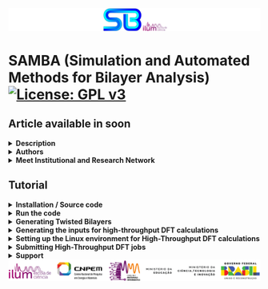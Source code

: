<img src="etc/figures/code_logo.png" alt="SAMBA logo">
<h1>SAMBA (Simulation and Automated Methods for Bilayer Analysis)
  <a href="https://www.gnu.org/licenses/gpl-3.0">
    <img src="https://img.shields.io/badge/License-GPLv3-blue.svg" alt="License: GPL v3">
  </a>
</h1>

<h2>Article available in soon</h2>




<details>
  <summary><strong>Description</strong></summary>
  
  ------------------------------------
  
  <p>SAMBA is an open-source Python 3 code capable of:</p>
  <ul>
    <li>Automating the generation of twisted homo- and heterobilayers using the coincidence lattice method, ensuring low lattice mismatch and a wide variety of twist angles.</li>
    <li>Automating DFT calculations via the VASP code in a high-throughput approach, including the creation of input files for different types of DFT calculations, along with a customized execution job.</li>
    <li>Analyzing and extracting results, producing high-quality plots (via the VASProcar code) of various structural and electronic properties, as well as storing the data in JSON files.</li>
  </ul>

------------------------------------
  
</details>




<details>
  <summary><strong>Authors</strong></summary>

  ------------------------------------
  
  - Augusto de Lelis Araújo (**<a href="https://orcid.org/0000-0002-6835-6113">ORCID</a>**)
  - Adalberto Fazzio (**<a href="https://orcid.org/0000-0001-5384-7676">ORCID</a>**)
  - Felipe Castro de Lima (**<a href="https://orcid.org/0000-0002-2937-2620">ORCID</a>**)
  - Pedro Henrique Sophia (**<a href="https://orcid.org/0009-0007-5428-0596">ORCID</a>**)

  <img src="etc/figures/Authors.png" alt="SAMBA logo">

  ------------------------------------
</details>




<details>
  <summary><strong>Meet Institutional and Research Network</strong></summary>

  ------------------------------------
  
  - Ilum - School of Science **<a href="https://ilum.cnpem.br/en/">link</a>**
  - CNPEM - The Brazilian Center for Research in Energy and Materials **<a href="https://cnpem.br/en/">link</a>**
  - INCT - Materials Informatics **<a href="https://inct-mi.pesquisa.ufabc.edu.br/">link</a>**
  - midb.cloud database **<a href="https://midb.cloud/">link</a>**

  <img src="etc/figures/institucional.png" alt="Institutional Network"> 

  ------------------------------------
</details>




<h2>Tutorial</h2>




<details>
  <summary><strong>Installation / Source code</strong></summary>

  ------------------------------------
  
  The latest version of SAMBA code can be installed using the Python Package Index via the <strong>command below</strong>, while the source code is available for download via the **<a href="https://pypi.org/project/SAMBA-blocked/">link</a>**.
  <pre><code>pip install samba_blocked</code></pre>

  ------------------------------------

  **Requirements**: Make sure you have the following requirements:
  
  - Linux or Windows environment for bilayer generation
  - Linux environment for high-throughput DFT (requires VASPKIT installed **<a href="https://vaspkit.com/installation.html" target="_blank">link</a>**)
  - Python 3.8+
  - Python virtual environment is recommended (venv or conda)
  - Pseudopotential files for high-throughput DFT (The VASP terms of use do not allow redistributing, publishing, or sharing the POTCAR files)

  ------------------------------------

  During the installation, SAMBA checks the existence of the following Python modules:
  
  - VASProcar **<a href="https://pypi.org/project/vasprocar/">link</a>**
    
    **VASProcar** <img src="etc/figures/VASProcar_logo.png" alt="Descrição" style="vertical-align:middle; width: 20px;"> is one of **SAMBA**'s <img src="etc/figures/SAMBA_logo.png" alt="Descrição" style="vertical-align:middle; width: 20px;"> main packages, which handles the post-processing and plotting of results from **VASP** output files.
  - pymatgen **<a href="https://pypi.org/project/pymatgen/">link</a>**
  - SciPy **<a href="https://pypi.org/project/scipy/">link</a>**
  - NumPy **<a href="https://pypi.org/project/numpy/">link</a>**
  - Matplotlib **<a href="https://pypi.org/project/matplotlib/">link</a>**
  - Plotly **<a href="https://pypi.org/project/plotly/">link</a>**


  <img src="etc/figures/python_packages_logos.png" alt="python_packages"> 

------------------------------------
</details>



<details>
  <summary><strong>Run the code</strong></summary>

  ------------------------------------
  
  <p>To run the code, the user must use the command below in the working directory:</p>
  <pre><code>python -m samba_blocked</code></pre>
  <p>or</p>
  <pre><code>python3 -m samba_blocked</code></pre>

  ------------------------------------

  <p>When running the code, the following screen is shown to the user:</p>
  <pre><code>=============================================================
SAMBA_blocked v1.0.0.510 Copyright (C) 2025 --------------------
Adalberto Fazzio's research group (Ilum|CNPEM)
Author: Augusto de Lelis Araujo -----------------------------
=============================================================
   _____ ___    __  _______  ___       _ __
  / ___//   |  /  |/  / __ )/   |     (_) /_  ______ ___
  \__ \/ /| | / /|_/ / __  / /| |    / / / / / / __ `___\
 ___/ / ___ |/ /  / / /_/ / ___ |   / / / /_/ / / / / / /
/____/_/  |_/_/  /_/_____/_/  |_|  /_/_/\__,_/_/ /_/ /_/
Simulation and Automated Methods for Bilayer Analysis v1.0.0.510
######################################################################
# What do you want to run? ===========================================
# ====================================================================
# [0] Generate SAMBA execution inputs
# --------------------------------------------------------------------
# [1] Heterostructure Generator
# [2] WorkFlow: High Throughput DFT (inputs + job)
# --------------------------------------------------------------------
# [3] Customize internal WorkFlow inputs (INPUTS folder)
######################################################################
A tutorial on how to use the SAMBA is available on GitHub at the link:
https://github.com/Augusto-de-Lelis-Araujo/SAMBA/blob/main/README.md
######################################################################</code></pre>

  <ul>
    <li><strong>Option [0]</strong>: provides the input files for the Bilayer Generator and the High-throughput DFT module, allowing the user to configure and customize the calculations to be performed.</li>
    <li><strong>Option [1]</strong>: runs the Bilayer Generator, where the selected monolayers are combined to generate bilayers for different twist angles.</li>
    <li><strong>Option [2]</strong>: runs the High-throughput DFT module, where the POSCAR files of the structures selected by the user (not limited to the bilayers obtained in option [1]) are analyzed in order to generate input files for different types of structural and electronic calculations using the VASP DFT package, along with the corresponding job submission script.</li>
    <li><strong>Option [3]</strong>: provides the default input files to be used with VASP, which the user can freely modify to further personalize or specialize the calculations according to their preferences.</li>
  </ul>

------------------------------------
</details>




<details>
<summary><strong>Generating Twisted Bilayers</strong></summary>

------------------------------------

<details>
  <summary><strong>1st Step) Create a working directory and, inside it, create a folder where you will place the POSCAR files of the monolayers to be used for bilayer generation</strong></summary>

  ------------------------------------

  **Note:** Both the name of the folder containing the POSCAR files and the labels of these files are freely chosen by the user.

  **Note:** The POSCAR files for bilayer generation must follow the following **criteria** (compare the criteria with the model in **POSCAR file - example**):

<details>
  <summary><strong>POSCAR file - example</strong></summary>
  <pre><code>SAMBA Pt4Se6Hg2_75eb2b2b9759445a
1.0
 7.419406617232910   0.00000000000000   0.0
-3.709703308616455   6.42539461153006   0.0
 0.000000000000000   0.00000000000000   18.526402379698077
Pt Se Hg
4 6 2
Direct
0.0000000000000000  0.5000000000000000  0.5000000000000000
0.0000000000000000  0.0000000000000000  0.5000000000000000
0.5000000000000000  0.5000000000000000  0.5000000000000000
0.5000000000000000  0.0000000000000000  0.5000000000000000
0.3363234295508661  0.1681617147754295  0.5707808825560079
0.8318382852245705  0.6636765704491339  0.5707808825560079
0.8318382852245705  0.1681617147754295  0.5707808825560079
0.1681617147754295  0.8318382852245705  0.4292191174439921
0.1681617147754295  0.3363234295508661  0.4292191174439921
0.6636765704491339  0.8318382852245705  0.4292191174439921
0.3333333333333357  0.6666666666666643  0.5951699375852613
0.6666666666666643  0.3333333333333357  0.4048300624147387</code></pre>
</details>

<details>
  <summary><strong>Criteria for the POSCAR file</strong></summary>

  ------------------------------------
  
  - They must be inserted within the folder defined by **dir_poscar**;
  - They must correspond to 2D lattices whose vectors (A1,A2) are in the KxKy plane, while vector A3 must be on the z-axis;
  - They must be written in direct coordinates;

  - **Optional:** The user can enter an identifier (**ID**) to associate each generated bilayer with its respective source monolayer. To do this, simply include the ID in the first line of the POSCAR file, immediately after the word SAMBA. The code interprets the last string present in this initial line as the ID;

  - **Optional:** It is recommended to use **unit cells**, as using **supercells** can hide possible configurations and slow down code execution. During execution, SAMBA checks whether the cells in the folder defined by **dir_poscar** are unit cells or not, and will ask the user if they want to continue the calculation anyway;

  - **Note:** To ensure that the different twisted angles are correctly obtained, the cell must be constructed so that the **axis of smallest rotation around the z-axis** is positioned at the **cell origin**. If the code identifies that this axis is outside the origin, it will automatically translate the ions to correct this position. The original cell will be preserved in the "**POSCAR_original** directory.

</details>

------------------------------------

</details>


◉ **2nd Step)** In the working directory, run the SAMBA code (**python -m samba_blocked**) and choose **option [0]** to create the input file **SAMBA_HeteroStructure.input**.


<details>
  <summary><strong>3rd Step) Edit the input file SAMBA_HeteroStructure.input, specifying the details of the bilayers to be generated using the tags described below:</strong></summary>

------------------------------------

<details>
  <summary><strong>SAMBA_HeteroStructure.input (description and adjustments)</strong></summary>

  ------------------------------------

  Through this input file, the user controls the details regarding the generation of bilayers for different Twisted angles, where:

  - **dir_poscar** defines the name of the directory containing the POSCAR files of the monolayers to be used in the generation of the bilayers;
  - **dir_o** defines the name of the directory to be created by the code, and where the structural files of the generated bilayers will be stored;
  - **loop_ht** defines how POSCAR files will be used to generate bilayers, where:

    For **loop_ht=0**, the user must enter in **Lattice1** and **Lattice2** the name of the POSCAR files of the bottom and top layers of the stack, respectively. In this case, only the bilayer between these two selected materials is created;

    For **loop_ht=1**, the code will operate in a loop, creating bilayers, referring to the pairwise combination of all structural files contained in the directory defined by **dir_poscar**;

  - **separation_1** defines the vertical separation distance (in Å) between monolayers in the stack;
  - **vacuum** defines the vertical separation (in Å) between periodic images of the cell along the z-axis (due to the periodic boundary condition of the DFT calculation), values above 10Å are usually used;
  - **cell_fator** defines the multiplication factor of vectors A1 and A2 of the cells present in **dir_poscar**, to create the respective supercells;
  - **crit_mod_vector** defines the percentage tolerance (%) in the comparison of the modulus of the lattice vectors A and B between two different lattices (**A1 with A2** and **B1 with B2**). It is used to check if the two lattices have similar vector sizes;
  - **crit_distorc_lattice** defines the percentage tolerance (%) for the difference between vectors A and B of the same lattice (**A1 with B1** and **A2 with B2**). This value measures how much the lattice is distorted (how much it deviates from an ideal square or hexagonal lattice, for example);
  - **crit_angle_perc** defines the percentage tolerance (%) in the variation of the angle formed between the lattice vectors, between the two lattices;
  - **crit_angle_diff** defines the absolute tolerance (in degrees º) of the angular difference between the two lattices. It is a complementary criterion to **crit_angle_perc**;
  - **crit_area** defines the percentage tolerance (%) in the area difference between the two lattices;
  - **ions_crit_i and ions_crit_f** define the lower and upper limits for the number of atoms in the generated structures. These criteria allow the construction of heterostructures with desired dimensions, in addition to avoiding computational problems;
  - **angle_min and angle_max** define the lower and upper limits for the opening angle of the generated structures. These criteria avoid cases where the lattices align nearly parallel (0° or 180°), leading to overly elongated cells, generating physically uninteresting systems, or potentially leading to numerical errors;
  - **mismatch_type** defines how the lattice mismatch will be resolved: which material will be deformed, and which will remain undeformed, where:

    **mismatch_type=0** evenly distributes structural distortion among stack materials;

    **mismatch_type=1** applies structural distortion to the bottom monolayer of the stack;

    **mismatch_type=2** applies structural distortion to the top monolayer of the stack;

  - **rot_angle_calc** defines the geometric reference used to measure the rotation angle between layers, where:

    **rot_angle_calc='center_cell'** defines the angle needed to align the central vector (connecting the origin to the cell center) of both cells;

    **rot_angle_calc='A1'** defines the angle needed to align the A1 vector of both cells;

    **rot_angle_calc='A2'** defines the angle needed to align the A2 vector of both cells;

    ------------------------------------

</details>


<details>
  <summary><strong>SAMBA_HeteroStructure.input (Sample file)</strong></summary>

  <pre><code># SAMBA Copyright (C) 2025

#=========================================================================================================================
# Important notes !!! ====================================================================================================
#=========================================================================================================================
# Use only 2D lattices whose vectors (A1,A2) lie in the KxKy plane, and whose vector A3 lies in the z-axis direction -----
# A1 = (A1x, A1y, 0.0)   |   A2 = (A2x, A2y, 0.0)   |   A3 = (0.0, 0.0, A3z)
#-------------------------------------------------------------------------------------------------------------------------
# Use a 2D unit cell for each material, non-unit cells limit the number of of structures generated, in addition to introducing
# "slowness" in the code execution ---------------------------------------------------------------------------------------
#=========================================================================================================================

#=========================================================================================================================
# Tuning parameters: =====================================================================================================
#=========================================================================================================================
dir_o = 'Structures'                   # Heterostructures Output Directory
dir_poscar = 'POSCAR'                  # Location directory of POSCAR files to be used

#=============================================================================================================
# Enable or Disable code execution in Loop: functional only to generate bilayers (n_Lattice = 2) =============
#=============================================================================================================
loop_ht = 0                            # [0] Disables; [1] Enables the loop, generating heterostructures for all combinations of
                                       #                                     POSCAR files contained in the "dir_poscar" directory
#===============================================================
# Parameters if the loop is Disabled ===========================
#===============================================================
if (loop_ht == 0):
   n_Lattice = 2                       # number of materials to be stacked, use 2 or 3.
   Lattice1  = 'C2.vasp'               # 1st Material "Substrate: Material initially kept fixed
   Lattice2  = 'hBN.vasp'              # 2nd Material "Material to be deposited on the Substrate"
   Lattice3  = 'SnTe.vasp'             # 3rd Material "Material to be deposited on the 2nd Material"

#===============================================================
# Other parameters =============================================
#===============================================================
separation_1 = 3.00                    # Separation distance (in Angs.) between the 1st and 2nd material.
separation_2 = 3.00                    # Separation distance (in Angs.) between the 2nd and 3rd material.
vacuum       = 15.0                    # Vacuum (in Angs.) to be introduced into the Heterostructure cell.
#----------------------------------
cell_fator = [10, 10]                  # Multiplication factor of the unit cell as a function of vectors A1, A2.
                                       # Note: Very high values can lead to excessive code slowness.
#----------------------------------
crit_mod_vector  = 3                   # Percentage variation % of the module between the vectors (A and B) of the lattices: A1_with_A2 and B1_with_B2
crit_distorc_lattice = 3               # Percentage variation % of the module between the vectors (A and B) of the same lattice: A1_with_B1 and A2_with_B2
crit_angle_perc = 2                    # Percentage variation % of the angle formed between the vectors (A and B) of the lattices: Theta1_with_Theta2
crit_angle_diff = 2                    # Variation (in module) of the angle in degrees (º) formed between the vectors (A and B) of the lattices: Theta1_with_Theta2
crit_area = 5                          # Percentage variation % of the area of the lattices that will make up the Heterostructure: Area1_with_Area2
#----------------------------------
ions_crit_i = 1                        # Criterion for the minimum number of atoms allowed in the Heterostructure.
ions_crit_f = 100                      # Criterion for the maximum number of atoms allowed in the Heterostructure.
                                       # Note: When looping many structures, I advise sweeping small ranges of ions for example: (1, 10); (10, 20); (50,60)
#----------------------------------
                                       # By default we will always have: angle > 0.0 and angle < 180.0
angle_min = 15.0                       # Minimum opening angle between vectors A1 and A2
angle_max = 165.0                      # Maximum opening angle between vectors A1 and A2
#----------------------------------
mismatch_type = 0                      # Applied deformation: [0] Distributed proportionally among the materials
                                       #                      [1], [2] or [3] keeps the 1st, 2nd or 3rd material fixed, deforming the others.
#----------------------------------    
rot_angle_calc = 'center_cell'         # 'center_cell', 'A1' or 'A2': Vector with respect to which the rotation angle between the materials is calculated  
#----------------------------------</code></pre>

</details>


------------------------------------

</details>

<details>
  <summary><strong>4th Step) Run the SAMBA code</strong></summary>

  ------------------------------------

  - Execute the SAMBA code within the working directory (**python -m samba_blocked**), and subsequently select **option [1]** to initiate the generation of bilayers;
  - **Alternatively:** You may create the **run.input file** in the working directory, write **"task = 1"** in its **first** line, and simply execute the SAMBA code (**python -m samba_blocked**). This is useful for the execution of the SAMBA code on job schedulers, such as **OpenPBS** and **Slurm**, utilized in high-performance computing (**HPC**) environments;
  - Finally, the structural files for the generated bilayers are saved in the **Structures** directory. If the code runs in a **loop**, the structural files for each material combination will be stored in separate folders within the **Structures** directory.

  ------------------------------------

</details>


<details>
  <summary><strong>5th Step) Terminal Messages</strong></summary>

  ------------------------------------

  Below we show an example of the messages printed to the terminal during the execution of the script. These messages indicate the progress of the different steps, such as input loading, calculations, and results generation. This can help the user follow the workflow and identify any issues if they occur.

  ------------------------------------

</details>


<details>
  <summary><strong>Structure of the POSCAR file for the generated bilayers</strong></summary>

  ------------------------------------

  The generated bilayers are labeled as the following structure "**009atoms_-1.352_1.38_60.0_Bi2Se3+Ga2Te2_801626ab7da7c0a5+0002**", with different information separated by "**_**", where:

  - The **1st element** informs the total number of atoms in the generated structure;

  - The **2nd and 3rd elements** correspond respectively, to the percentage variation **applied** to the **Area** of the cell of **Material_A** and the percentage variation **applied** to the **Area** of the cell of **Material_B**, for the formation of the bilayer cell;

  - The **4th element** corresponds to the relative rotation angle between the layers (angle required to align the cell of material B with the cell of material A);

  - The **last element** is the **ID** that identifies the generated structure.

  Below, we present the structure of the POSCAR file of the bilayer corresponding to the label **above**.

  <pre><code>SAMBA Bi_Se+Ga_Te 5 4 | mismatch_areas_12_21 = -2.6948_2.7695 | var_areas = -1.352_1.38 | var_vectors = -0.6783_-0.6783_0.6876_0.6876 | mismatch_angles_12_21 = 0.0_0.0 | var_angles = 0.0_0.0 | rotation_angle = 60.0 | MSCell_1 = 1_1_1_1 | MSCell_2 = -1_-1_-1_-1 | MDeform_1 = 0.993216916_0.0_0.0_0.993216916 | MDeform_2 = 1.00687637_0.0_0.0_1.00687637 | MSTrain_1 = -0.006760079_0.0_0.0_-0.006760079 | MSTrain_2 = 0.006900013_0.0_0.0_0.006900012 | Shift_plane = 0.0_0.0 | Bi2Se3_7f7e8b3365f74a5d Ga2Te2_019a4ea220da4bb7 Bi2Se3+Ga2Te2_801626ab7da7c0a5+0002  
1.00000000000000     
 2.0564035366489999  3.5617954072029998  0.00000000000000000
-2.0564035373560001  3.5617954067939999  0.00000000000000000
 0.0000000000000000  0.0000000000000000  30.0941066965837827
Bi Se Ga Te
 2  3  2  2
Direct
0.6666666666666572  0.6666666666666572  0.3018215616798230
0.3333333333333286  0.3333333333333286  0.4314878698622948
0.0000000000000000  0.0000000000000000  0.3666547157710625
0.6666666666666572  0.6666666666666572  0.4840912016867946
0.3333333333333286  0.3333333333333286  0.2492182298553303
0.0000000000000000  0.0000000000000000  0.6267689929781781
0.0000000000000000  0.0000000000000000  0.7080498733779521
0.3333333333333286  0.3333333333333286  0.5840380959516907
0.3333333333333286  0.3333333333333286  0.7507817701446697</code></pre>

Various structural information regarding the generated bilayer is recorded in the **1st line** of the POSCAR file, where:

- **SAMBA** is just a TAG that allows the SAMBA code to interact with the POSCAR file, extract information and assist in creating input files for high-performance DFT calculations;

- The **2nd element** of the **1st line** of the POSCAR file, corresponds to the ions present in the layer of material A (separated by "**_**") followed by the "**+**" of the ions present in the monolayer of material B (separated by "**_**");

- The following **2 elements** before **mismatch_areas_12_21** correspond, respectively, to the total number of atoms present in the layer of material A and in the layer of material B;

- **mismatch_areas_12_21** corresponds to the percentage variation of the **Area** of the cell of **Material_A** in relation to that of Material_B followed by the percentage variation of the **Area** of the cell of **Material_B** in relation to that of Material_A (referring to pristine monolayers);

- **var_areas** corresponds to the percentage variation **applied** to the **Area** of the cell of **Material_A** followed by the percentage variation **applied** to the **Area** of the cell of **Material_B**, for the formation of the bilayer cell;

- **var_vectors** corresponds to the percentage variation of the modulus **applied** to the **lattice vectors (A1, A2)** of the **Material_A** cell followed by the percentage variation of the modulus **applied** to the **lattice vectors (A1, A2)** of the **Material_B** cell, for the formation of the bilayer cell;

- **mismatch_angles_12_21** corresponds to the percentage variation of the **Opening angle** of the **lattice vectors (A1, A2)** of the cell of **Material_A** in relation to that of Material_B followed by the percentage variation of the **Opening angle** of the **lattice vectors (A1, A2)** of the cell of **Material_B** in relation to that of Material_A (referring to pristine monolayers);

- **var_angles** corresponds to the percentage variation **applied** to the **Opening angle** of the **lattice vectors (A1, A2)** of the **Material_A** cell followed by the percentage variation **applied** to the **Opening angle** of the **lattice vectors (A1, A2)** of the **Material_B** cell, for the formation of the bilayer cell;

- **rotation_angle** corresponds to the relative rotation angle between the layers (angle required to align the cell of material B with the cell of material A);

- **MSCell_1** / **MSCell_2** correspond to the **supercell matrices** that carry the lattice vectors of the original cell provided by the user, the cell used by the code in forming the bilayer (before any deformation is applied);

- **MDeform_1** / **MDeform_2** correspond to the **deformation matrices** applied to the lattice vectors of the cells obtained through the **supercell matrices**, for the formation of the bilayer cell;

- **MSTrain_1** / **MSTrain_2** correspond to the **strain matrices** applied to the lattice vectors of the cells obtained through the **supercell matrices**, for the formation of the bilayer cell;

- **Shift_plane** = corresponds to the direct coordinates (in function of lattice vectors A1 and A2) of the displacement applied to the material B cell, during the xy-scan process;

- The **last 3 elements** of the **1st line** of the POSCAR file, correspond respectively to the identification ID of the monolayer of Material A, monolayer of Material B, and generated bilayer.

</details>

------------------------------------

</details>




<details>
<summary><strong>Generating the inputs for high-throughput DFT calculations</strong></summary>

------------------------------------

◉ **1st Step)** Create a working directory, and inside it, create a folder named 'Structures'. In this folder, you will place the POSCAR files for the structures on which you intend to run DFT calculations.
**Note:** In the POSCAR files, the ions must be specified in direct coordinates.

<details>
  <summary><strong>2nd Step) Pseudopotential files</strong></summary>

  ------------------------------------

  - Within the working directory, the user must place the pseudopotential files (for every ion present in the POSCAR files) into a folder called **POTCAR**";
  - The pseudopotential files must be named according to the pattern found in **pseudo files - example**";

<details>
  <summary><strong>pseudo files (example)</strong></summary>

  <pre><code>POTCAR_H
POTCAR_C
POTCAR_O
POTCAR_Al
POTCAR_Bi
POTCAR_Pd
POTCAR_Se
POTCAR_Cd
POTCAR_Te
POTCAR_S
POTCAR_Au
POTCAR_Ge
POTCAR_Si
POTCAR_Mg
POTCAR_Pb
POTCAR_Hg
POTCAR_Sn
POTCAR_Cr
...</code></pre>  

</details>

------------------------------------

</details>


◉ **3rd Step)** In the working directory, run the SAMBA code (**python -m samba_blocked**) and choose **option [0]** to create the input file **SAMBA_WorkFlow.input**.


<details>
  <summary><strong>4th Step) Edit the SAMBA_WorkFlow.input input file, specifying the details of the DFT calculations to be performed, using the tags described below:</strong></summary>

------------------------------------

<details>
<summary><strong>SAMBA_WorkFlow.input (description and adjustments)</strong></summary>

------------------------------------

Through this input file, the user controls the details of the DFT calculations to be performed in a high-throughput approach, where:

- **dir_virtual_python** defines the **path** where the **python virtual environment** is located;
- **dir_o** defines the name of the output directory (to be created by the code), where the input files for the high-throughput DFT calculation will be generated;
- **replace_type_pseudo** and **replace_type_XC** are information from the DFT calculation to be inserted into the .json files;
- **type_lattice** defines the type of lattice to be analyzed, where:
  
  **type_lattice=1** defines that the analyzed structures are 1D lattices (periodic in X);
  
  **type_lattice=2** defines that the analyzed structures are 2D lattices (periodic in XY);
  
  **type_lattice=3** defines that the analyzed structures are 3D lattices (bulk materials);
- **tasks** defines all the different DFT calculations to be performed in the high-throughput approach, for all structures present in the "Structures" directory;
- **type** defines whether calculations in **tasks** will include spin-orbit coupling (SOC), where:

  **type=['sem_SO']** defines that all calculations are performed disregarding the SOC;
  
  **type=['com_SO']** defines that the SOC is included in the calculations;
  
  **type=['sem_SO','com_SO']** defines that all calculations are performed, both "with" and "without" SOC;
- **ispin** defines the spin polarization for calculations **without SOC**, where:

  **ispin=1**: non-spin-polarized calculations are performed;
  
  **ispin=2**: spin-polarized calculations (collinear) are performed;
- **dipole** defines whether or not dipole correction is included in the calculations, where:
  
  **dipol='none'** disables dipole correction;
  
  **dipol='center_cell'** enables dipole correction; defining the center of the cell as the region relative to which the total dipole moment in the cell is calculated;
  
  **dipol='center_mass'** enables dipole correction; defining the center of mass of the cell as the region relative to which the total dipole moment in the cell is calculated;
- **magnet_mode** defines how magnetization is calculated for non-collinear calculations or with spin polarization enabled, where:
  
  **magnet_mode='default'** sets the VASP default where the MAGMOM tag is set to number_of_ions&#42;1.0 for ISPIN=2 "calculation with spin polarization", or 3&#42;number_of_ions&#42;1.0 for calculation with SOC;
  
  **magnet_mode='MAGMOM=0'** sets the initial magnetic moments of the lattice ions to zero, where the MAGMOM tag is set to number_of_ions**x**0 for ISPIN=2 "calculation with spin polarization", or 3**x**number_of_ions**x**0 for calculation with SOC;
  
  **magnet_mode='NUPDOWN=0'** sets the difference between the number of electrons between the up and down spin components to be zero;
- **U_correction**: Enables or disables Hubbard correction, for transition metals with 3d/4d/5d electrons or Lanthanides/actinides with 4f/5f electrons, where:

  **U_correction=0** (no correction);
  
  **U_correction=1** activates the correction, applied to the following ions (Cr, Mn, Fe, Co, Ni, Cu, La, Ce, Nd, Sm, Eu, Gd, Tb, Dy, Ho, Er, Tm, Yb, U). **See ??? if you want to adjust the U correction values applied to each ion**.
  
- **vdW** specifies a vdW dispersion term of the atom-pairwise or many-body type, where:

  **vdW=0** (no correction);
  
  **vdW=integer>0** defines the method used for the dispersion correction added to the total energy, atomic forces, and stress tensor. To see the different methods implemented in VASP, see the **<a href="https://www.vasp.at/wiki/index.php/IVDW" target="_blank">link</a>**;
- **vdWDF** defines the semilocal exchange-correlation functional for vdW correction, where:

  **vdWDF='none'** (no correction);
  
  To activate the correction, choose one of the following semilocal exchange-correlation functionals ('DF', 'DF2', 'optPBE', 'optB88', 'optB86b', 'rev-DF2', 'DF-cx', 'DF3-opt1', 'DF3-opt2'), for more details about each functional see the **<a href="https://www.vasp.at/wiki/index.php/Nonlocal_vdW-DF_functionals" target="_blank">link</a>**;
- **ENCUT_min** Minimum value for the cutoff energy (in eV) used for the plane wave expansion of the wave function;
- **encut_factor** Multiplication factor applied to cutting energy;
  
  **Note:** If (ENCUT_min < ENCUT&#42;encut_factor), then ENCUT_min = ENCUT&#42;encut_factor, where ENCUT refers to the highest cutting energy value present in the POTCAR file;
- **type_k_dens** defines the method used for the Bloch vectors (k-points) used to sample the Brillouin zone in self-consistent calculations (scf), choose between (for more details see the **<a href="https://www.vasp.at/wiki/index.php/KPOINTS" target="_blank">link</a>**):

  **type_k_dens=1** to use Monkhorst-Pack;
  
  **type_k_dens=1** to use Gamma;
  
  **type_k_dens=1** to use KSPACING Monkhorst-Pack;
  
  **type_k_dens=1** to use KSPACING Gamma;
  
- **k_dens_relax** defines the number of k-points per $Å^{-1}$ (relative to the direction defined by vectors A1 and A2), to sample the Brillouin zone in the structural relaxation calculation;
- **k_dens_scf** defines the number of k-points per $Å^{-1}$ (relative to the direction defined by vectors A1 and A2), to sample the Brillouin zone in the calculation of the charge density;
- **k_dens_dos** defines the number of k-points per $Å^{-1}$ (relative to the direction defined by vectors A1 and A2), to sample the Brillouin zone in the calculation of the density of states (DOS);
- **k_dens_bader** defines the number of k-points per $Å^{-1}$ (relative to the direction defined by vectors A1 and A2), to sample the Brillouin zone in charge density calculations to obtain the Bader's charge;
- **n_kpoints** defines the number of k-points for each high-symmetry line (k-point interval) in the band structure calculation;
- **nions_split** defines the minimum number of atoms in the structure, so that the band structure calculation is segmented/split into different calculations, each referring to a specific high-symmetry line (k-points interval) defined in the KPOINTS file;

  **Note:** This method is useful for calculating the band structure in very large systems (large number of ions) where the available computational power is limited.
- **vacuum** defines the vertical separation (in Å) between periodic images of the cell along the z-axis (due to the periodic boundary condition of the DFT calculation), values above 10 Å are usually used;
- **NCORE** defines the number of "cores" per "node", used by VASP to process the bands in parallel.
- **k_dens_a_scan** defines the number of k-points per $Å^{-1}$ (relative to the direction defined by vectors A1, A2 and A3), to sample the Brillouin zone in the a-scan calculation (a-scan is a scan by the ideal lattice parameter "a", suitable for bulk 3D systems);
- **factor_var** defines the maximum percentage (%) variation in relation to the initial lattice parameter **a**, as calculated by a-scan;
- **k_dens_z_scan** defines the number of k-points per $Å^{-1}$ (relative to the direction defined by vectors A1, A2), to sample the Brillouin zone in the z-scan calculation;
- **k_dens_xy_scan** defines the number of k-points per $Å^{-1}$ (relative to the direction defined by vectors A1, A2), to sample the Brillouin zone in the xy-scan calculation;
- **r_displacement_A1** defines the component of the lateral displacement (relative to the lattice vector A1) performed on the top layer of the stack, in the xy-scan calculation;
- **r_displacement_A2** defines the component of the lateral displacement (relative to the lattice vector A2) performed on the top layer of the stack, in the xy-scan calculation;
- **k_dens_xyz_scan** defines the number of k-points per $Å^{-1}$ (relative to the direction defined by vectors A1 and A2), to sample the Brillouin zone in the xyz-scan calculation (xyz-scan is a combination of the z_scan and xy_scan calculations in a single process);
- **displacement_Z** defines the initial vertical separation values between the layers of the stack, in the xyz-scan calculation;
- **displacement_xyz_A1** defines the component of the lateral displacement (relative to the lattice vector A1) performed on the top layer of the stack, in the xyz-scan calculation;
- **displacement_xyz_A2** defines the component of the lateral displacement (relative to the lattice vector A2) performed on the top layer of the stack, in the xyz-scan calculation.

------------------------------------
  
</details>


<details>
  <summary><strong>SAMBA_WorkFlow.input (Sample file)</strong></summary>

  <pre><code># SAMBA Copyright (C) 2025

#=======================================================
# Python virtual environment directory -----------------
dir_virtual_python = '/home/dlelis/codes/python_virtual'
#=======================================================
# Workflow Output Directory ----------------------------
dir_o = 'WorkFlow_output'
#=======================================================
# information to be added to the database --------------
replace_type_pseudo = 'PAW_PBE'; replace_type_XC = 'GGA'
#=======================================================

#=======================================================
type_lattice = 2                            # [1] 1D lattices (Periodic in X);   [2] 2D lattices (Periodic in XY);   [3] 3D lattices - Bulk
#=======================================================
tasks = ['relax', 'scf', 'bands', 'dos']    # tasks = ['z-scan', 'xy-scan', 'relax', 'scf', 'bands', 'dos', 'bader']
type  = ['sem_SO','com_SO']                 # type  = ['sem_SO','com_SO']
#=======================================================
ispin = 2                 # [1] for non-spin-polarized calculation; [2] for spin-polarized calculation
#=======================================================
dipol = 'none'            # Use the options:  'none',  'center_cell'  or  'center_mass'
#=======================================================
magnet_mode = 'default'   # Use the options:  'default',  'MAGMOM=0'  or  'NUPDOWN=0'
#=======================================================
U_correction = 0          # Hubbard Correction (U): [0] to disable, [1] to enable
#=======================================================
vdW = 0               # Van der Waals correction used:  [0] disables van der Waals correction.
                      # Correction applied to all calculations (with and without OS)
#-------------------------------------------------------
vdWDF = 'none'        # Non-local functional vdW_DF used: 'none' disables the non-local functional vdW_DF.
                      # Choice: 'none', 'DF', 'DF2', 'optPBE', 'optB88', 'optB86b', 'rev-DF2', 'DF-cx', 'DF3-opt1', 'DF3-opt2'
                      # Note:  Functional applied only in structural optimization calculations ('xyz-scan', 'xy-scan', 'z-scan', 'a-scan', 'relax')
                      # Note:  vdW != 0 will override any choice of vdWDF
#=======================================================
ENCUT_min = 500       # Minimum value for cut-off energy in eV
                      # Note:  If (ENCUT_min < ENCUT*encut_factor), then ENCUT_min = ENCUT*encut_factor
                      #            ENCUT refers to the highest cutting energy value present in the POTCAR file
fator_encut = 1.3     # Multiplication factor for the criterion of the cutting energy used
#=======================================================
type_k_dens  = 1      # [1] KPOINTS (Monkhorst-Pack);   [2] KPOINTS (Gamma);   [3] INCAR (KSPACING Monkhorst-Pack);   [4] INCAR (KSPACING Gamma)
k_dens_relax = 12     # Relaxation calculation:             number of k-points per Å^-1
k_dens_scf   = 12     # Self-consistent calculation (scf):  number of k-points per Å^-1
k_dens_dos   = 12     # DOS Calculation:                    number of k-points per Å^-1
k_dens_bader = 12     # Bader Charge Calculation:           number of k-points per Å^-1
n_kpoints    = 50     # Band calculation (nscf):            number of k-points in each section of the band plot
nions_split  = 100    # number of ions in the POSCAR file, so that the band calculation is performed in steps (split)
vacuum       = 15.0   # Vacuum applied to Heterostructure
NCORE        = 8      # Number of "cores" per "node"

#============================
# a-scan parameters =========
# Functional for 3D bulk ====
#============================
k_dens_a_scan = 6       # a-scan calculation: number of k-points per Å-1
factor_var    = 5       # % variation of the lattice parameter (modulo the smallest lattice vector)

#============================
# z-scan parameters =========
#============================
k_dens_z_scan = 6        # z-scan calculation: number of k-points per Å-1

#============================
# xy-scan parameters ========
#============================
k_dens_xy_scan = 6                                                                    # xy-scan calculation: number of k-points per Å-1
r_displacement_A1 = [0.0, (1/8), (1/6), (1/4), (1/3), (1/2), (2/3), (3/4), (5/6)]     # Displacements in the direction of vector A1 (2nd material)
r_displacement_A2 = [0.0, (1/8), (1/6), (1/4), (1/3), (1/2), (2/3), (3/4), (5/6)]     # Displacements in the direction of vector A2 (2nd material)

#============================
# xyz-scan parameters =======
#============================
k_dens_xyz_scan = 6                                       # xyz-scan calculation: number of k-points Å-1
displacement_Z = [1.5, 2.0, 2.5, 3.0, 3.5, 4.0, 4.5]      # Vertical separation (z-axis) between layers
displacement_xyz_A1 = [0.0, 0.2, 0.4, 0.6, 0.8]           # Displacements in the direction of vector A1 (2nd material)
displacement_xyz_A2 = [0.0, 0.2, 0.4, 0.6, 0.8]           # Displacements in the direction of vector A2 (2nd material)</code></pre>

------------------------------------
</details>


------------------------------------

</details>


<details>
  <summary><strong>5th Step) Run the SAMBA code </strong></summary>

  ------------------------------------

  - Execute the SAMBA code within the working directory (**python -m samba_blocked**), and subsequently select **option [2]** to initiate the generation of inputs for the selected DFT calculations for all structures within the Structures folder;
  - **Alternatively:** You may create the **run.input file** in the working directory, write **"task = 2"** in its **first** line, and simply execute the SAMBA code (**python -m samba_blocked**). This is useful for the execution of the SAMBA code on job schedulers, such as **OpenPBS** and **Slurm**, utilized in high-performance computing (**HPC**) environments;
  - Finally, the input files for the selected DFT calculations for all structures within the Structures folder are saved to the directory defined by the **dir_o** tag in **SAMBA_WorkFlow.input**. The input files for each structure will be stored in separate folders, named after the corresponding structural file.

------------------------------------

</details>


<details>
  <summary><strong>6th Step) Terminal Messages</strong></summary>

  ------------------------------------

  Below we show an example of the messages printed to the terminal during the execution of the script. These messages indicate the progress of the different steps, such as input loading, calculations, and results generation. This can help the user follow the workflow and identify any issues if they occur.

  ------------------------------------

</details>


<details>
  <summary><strong>Optional: Customizing DFT Calculations</strong></summary>

  ------------------------------------

  To customize the DFT calculations, run the SAMBA code (**python -m samba_blocked**) in your working directory and select **option [3]**.

  This action will create the **WorkFlow_INPUTS** folder. It contains the **INCAR files** for the different VASP calculation steps and the inputs for **VASProcar**, the code responsible for post-processing the data and generating plots. As long as the WorkFlow_INPUTS folder exists in the working directory, its files will be used as the default for the high-throughput DFT calculations.

  **Note:** In the generated INCAR files, tags starting with "**replace**" or "**#**" are placeholders that SAMBA **replaces automatically**. If you wish to set a specific value for one of these parameters, you must replace the placeholder (e.g., replace_ispin) with the corresponding official VASP tag (e.g., ispin) and then set the desired value. For details on all INCAR tags, consult the official VASP documentation at the link **<a href="https://www.vasp.at/wiki/index.php/Category:INCAR_tag" target="_blank">link</a>**.

  **Note:** For the generation of inputs for high-throughput DFT, the code must be run in a **Linux environment** with the **VASPKIT** package properly installed.

</details>

------------------------------------

</details>




<details>
<summary><strong>Setting up the Linux environment for High-Throughput DFT calculations</strong></summary>

-----------------------------------

◉ **1st)** In the Linux environment where the DFT calculations will be executed, load in a python package version higher than 3.8 (or a recent version of the CONDA package), using the command: **module load** package_name.
  <pre><code>example:  module load python_3.8.11-intel-2021.3.0</code></pre>
  or
  <pre><code>example:  module load CONDA_2025.5.1</code></pre>

◉ **2nd)** Selecione um diretório de interese, e crie um ambiente virtual Python, por meio do comando: **python -m venv** nome_ambiente_python
   <pre><code>example:  python -m venv python_virtual</code></pre>  
     
   Save the path of the Python environment you created, as this is the **path** you should use in the **dir_virtual_python** tag of **SAMBA_WorkFlow.input**
   <pre><code>example:  dir_virtual_python = '/home/dlelis/codes/python_virtual'</code></pre>  

◉ **3rd)** Activate the Python environment using the command: **source** path_to_python_environment + **/bin/activate**
  <pre><code>example:  source /home/dlelis/codes/python_virtual/bin/activate</code></pre>

◉ **4th)** After activating the Python environment, install the following packages **SAMBA**, **VASProcar** and **pymatgen**, using the commands:
  <pre><code>pip install --upgrade samba_blocked</code></pre>
  <pre><code>pip install --upgrade vasprocar</code></pre>
  <pre><code>pip install --upgrade pymatgen</code></pre>

<details>
  <summary><strong>5th) VASPKIT Installation</strong></summary>

  ------------------------------------
  
  Download VASPKIT from **<a href="https://sourceforge.net/projects/vaspkit/files/Binaries/" target="_blank">link</a>**, and if you want more information about this package, see **<a href="https://vaspkit.com/installation.html" target="_blank">link</a>**.

  To perform the installation, see the commands below, where I took as an example the downloaded file (vaspkit.1.5.1.tar.gz) to be installed in the directory (/home/dlelis/codes).
  After downloading VASPKIT, move the file to the directory of interest, and within this directory run the following commands:
  <pre><code>tar -zxvf vaspkit.1.5.1.tar.gz</code></pre>
  <pre><code>cd vaspkit.1.5.1</code></pre>
  <pre><code>cp -f how_to_set_environment_variables ~/.vaspkit</code></pre>
  <pre><code>echo 'export PATH=/home/dlelis/codes/vaspkit.1.5.1/bin/:$PATH' >> ~/.bashrc</code></pre>
  <pre><code>source ~/.bashrc</code></pre>

  To confirm that the installation was configured correctly, just type **vaspkit** in the terminal and the code should be executed.

  <img src="etc/figures/VASPKIT_logo.png" alt="Descrição" style="vertical-align:center; width: 240px;">

</details>  

------------------------------------

</details>




<details>
<summary><strong>Submitting High-Throughput DFT jobs</strong></summary>

-----------------------------------

◉ Ao utilizar a opção [2] do código SAMBA, além dos arquivos de inputs necessários para os cálculos de DFT de alto-desempenho, o código fornece dois arquivos de job para a execução dos cálculos em um ambiente Linux por meio de agendadores de tarefas, como **Slurm**, **OpenPBS**, **Torque** e etc, comumente utilizados em ambientes de computação de alto desempenho (**HPC**), sendo estes os arquivos **job.sh** e **job0.sh**, onde:

<details>
  <summary><strong>job.sh (Primary task scheduler file)</strong></summary>

------------------------------------

- O arquivo **job.sh** é o arquivo principal que deve ser executado para a submissão dos cálculos no agendador de tarefas, possuindo a seguinte estrutura:

<pre><code>#!/bin/bash
#SBATCH --partition=medium
#SBATCH --job-name=WFlow
#SBATCH --nodes=1
#SBATCH --ntasks-per-node=32
#SBATCH --ntasks=32
#SBATCH --exclusive
#SBATCH -o %x.o%j
#SBATCH -e %x.e%j

#--------
dir0=`pwd`
#dir0="/mnt/bgfs/home/dlelis/WorkFlow//WorkFlow_TESTE"
#---------------------
source $dir0/./job0.sh
#---------------------</code></pre>

- As tags iniciais do arquivo **job.sh** são referentes a execução no agendador de tarefas **Slurm**, sendo necessário editar seus campos em função do ambiente específico onde os cálculos serão executados, bem como os adaptar para outros agendadores de tarefas como o **OpenPBS**, **Torque**, **LoadLeveler** e etc;

- A tag **dir0** refere-se ao caminho completo onde os arquivos para a execução dos cálculos de DFT se encontram, dependendo do ambiente Linux o comando **pwd** é suficiente para informar o caminho completo, porém, se este comando falhar, informe o caminho completo explicitamente apenas removendo o "**#**" no campo inferior, e editando o caminho caso a pasta gerada pelo código SAMBA tenha sido movida para outro local;

- Por fim, o comando "**source $dir0/./job0.sh**" executa o arquivo de job auxiliar **job0.sh**.

------------------------------------

</details>

<details>
  <summary><strong>job0.sh (Auxiliary task scheduler file)</strong></summary>

------------------------------------

- Enquanto o arquivo **job0.sh** é o arquivo auxiliar que possui informações a respeito dos pacotes a serem utilizados e os cálculos de DFT a serem executados. Por estar separado do arquivo de job princial **job.sh**, ele mode ser editado como o usuário bem entender, antes da execução do cálculo ser de fato iniciado no agendador de tarefas. Os arquivo **job0.sh**, possui a seguinte estrutura:

<pre><code>#!/bin/bash

cd $dir0
mv python_virtual python_virtual_delete
rm -r python_virtual_delete

#-------------------------------
dir_virtual="/home/dlelis/codes/python_virtual"
#cp -r $dir_virtual $dir0/python_virtual
#dir_virtual="$dir0/python_virtual"
source $dir_virtual/bin/activate
#-------------------------------

cd $SLURM_SUBMIT_DIR
ulimit -s unlimited

module load vasp/6.2.0-intel-2021.2.0
vasp_std="mpirun -n ${SLURM_NTASKS} vasp_std"
vasp_ncl="mpirun -n ${SLURM_NTASKS} vasp_ncl"
#------------------------
#module load vasp-6.2.0-gcc-9.3.0-epqgvat
#vasp_std="srun -n ${SLURM_NTASKS} vasp_std"
#vasp_ncl="srun -n ${SLURM_NTASKS} vasp_ncl"

ttasks=( "xyz-scan" "z-scan" "xy-scan" "a-scan" "relax" "scf" "bands" "dos" "bader" "scf.SO" "bands.SO" "dos.SO" "bader.SO" )

#------------------------
if [ ! -d "$dir0/completed" ]; then
   mkdir "$dir0/completed"
fi
#------------------------
while true; do

...
...
...

done</code></pre>

- **dir_virtual** especifica o caminho do ambiente virtual Python a ser carregado para a execução de scripts ao longo da execução do job, este caminho é definido na tag **dir_virtual_python** do arquivo de input **SAMBA_WorkFlow.input**;

- **module load** carrega no ambiente Linux, a versão do pacote de DFT **VASP** a ser utilizada nos cálculos;

- **vasp_std** e **vasp_ncl** definem os comandos para execução do pacote de DFT **VASP**, para os cálculos **colinear** (sem SOC) e **não-colinear** (com SOC);

- **Observação)** A tag **ttasks** em hipótese alguma deve ser editada.

</details>

------------------------------------

</details>




<details>
<summary><strong>Support</strong></summary>

-----------------------------------

For more informations/questions or to report potential bugs, send an e-mail to: augusto-lelis@outlook.com

------------------------------------

</details>




<img src="etc/figures/institucional.png" alt="Institutional Network">
